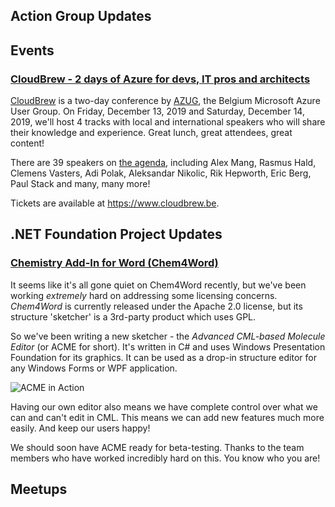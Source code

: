 ## Action Group Updates

## Events

### [CloudBrew - 2 days of Azure for devs, IT pros and architects](https://www.cloudbrew.be)

[CloudBrew](https://www.cloudbrew.be) is a two-day conference by [AZUG](https://www.azug.be), the Belgium Microsoft Azure User Group. On  Friday, December 13, 2019 and Saturday, December 14, 2019, we'll host 4 tracks with local and international speakers who will share their knowledge and experience. Great lunch, great attendees, great content!

There are 39 speakers on [the agenda](https://www.cloudbrew.be/#agenda), including Alex Mang, Rasmus Hald, Clemens Vasters, Adi Polak, Aleksandar Nikolic, Rik Hepworth, Eric Berg, Paul Stack and many, many more!

Tickets are available at https://www.cloudbrew.be.

## .NET Foundation Project Updates
### [Chemistry Add-In for Word (Chem4Word)](https://www.chem4word.co.uk/)

It seems like it's all gone quiet on Chem4Word recently, but we've been working _extremely_ hard on addressing some licensing concerns.  _Chem4Word_ is currently released under the Apache 2.0 license, but its structure 'sketcher' is a 3rd-party product  which uses GPL.  

So we've been writing a new sketcher - the _Advanced CML-based Molecule Editor_ (or ACME for short).  It's written in C# and uses Windows Presentation Foundation for its graphics.  It can be used as a drop-in structure editor for any Windows Forms or WPF application.

 ![ACME in Action](https://user-images.githubusercontent.com/10074162/62897078-5f8fcd00-bd4a-11e9-8068-e153788e579f.png)

Having our own editor also means we have complete control over what we can and can't edit in CML.  This means we can add new features much more easily.  And keep our users happy!

We should soon have ACME ready for beta-testing.  Thanks to the team members who have worked incredibly hard on this.  You know who you are!


## Meetups
